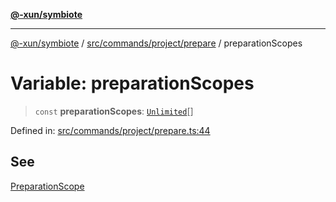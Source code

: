 [**@-xun/symbiote**](../../../../../README.md)

***

[@-xun/symbiote](../../../../../README.md) / [src/commands/project/prepare](../README.md) / preparationScopes

# Variable: preparationScopes

> `const` **preparationScopes**: [`Unlimited`](../../../../configure/enumerations/UnlimitedGlobalScope.md#unlimited)[]

Defined in: [src/commands/project/prepare.ts:44](https://github.com/Xunnamius/symbiote/blob/ee4f1b782c259495505171a8374c784c706e4a7d/src/commands/project/prepare.ts#L44)

## See

[PreparationScope](../../../../configure/enumerations/UnlimitedGlobalScope.md)
